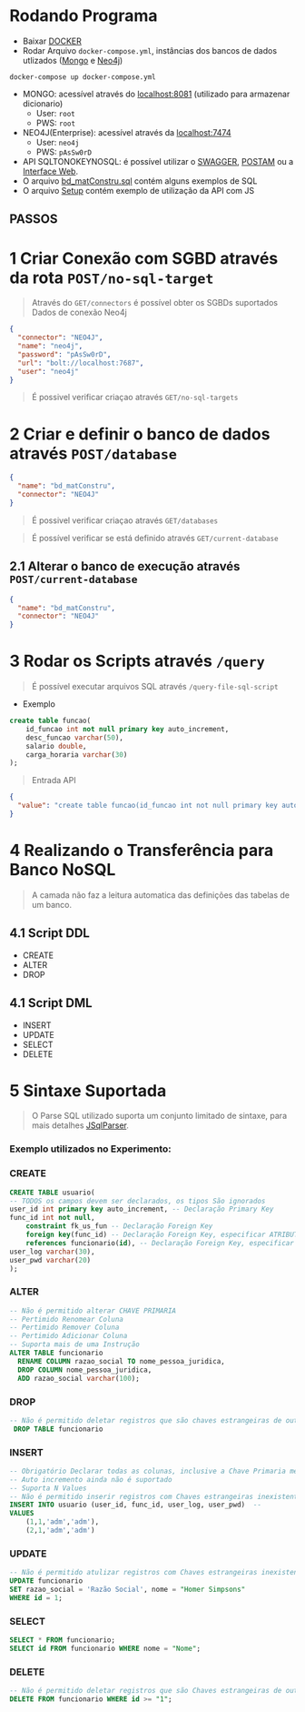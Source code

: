 # Rodando Programa

- Baixar [DOCKER](https://www.docker.com/)
- Rodar Arquivo ```docker-compose.yml```, instâncias dos bancos de dados utlizados ([Mongo](https://www.mongodb.com/) e [Neo4j](https://neo4j.com/))
```
docker-compose up docker-compose.yml
```
- MONGO: acessível através do [localhost:8081](http://localhost:8081) (utilizado para armazenar dicionario)
  - User: ``root``
  - PWS: ``root``
- NEO4J(Enterprise): acessível através da [localhost:7474](http://localhost:7474)
    - User: ``neo4j``
    - PWS: ``pAsSw0rD``
- API SQLTONOKEYNOSQL: é possível utilizar o [SWAGGER](http://localhost:8080/swagger), [POSTAM](https://www.postman.com/) ou a [Interface Web](http://localhost:8080/).
- O arquivo [bd_matConstru.sql](.\Scripts\bd_matConstru.sql) contém alguns exemplos de SQL 
- O arquivo [Setup](.\Scripts\setup.js) contém exemplo de utilização da API com JS

## PASSOS

# 1 Criar Conexão com SGBD através da rota ```POST/no-sql-target```
> Através do ```GET/connectors``` é possível obter os SGBDs suportados
> Dados de conexão Neo4j
```JSON
{
  "connector": "NEO4J",
  "name": "neo4j",
  "password": "pAsSw0rD",
  "url": "bolt://localhost:7687",
  "user": "neo4j"
}
```
> É possivel verificar criaçao através ```GET/no-sql-targets```

# 2 Criar e definir o banco de dados através ```POST/database```
```JSON
{
  "name": "bd_matConstru",
  "connector": "NEO4J"
}
```
> É possivel verificar criaçao através ```GET/databases```
 
> É possível verificar se está definido através ```GET/current-database```

## 2.1 Alterar o banco de execução através ```POST/current-database```
```JSON
{
  "name": "bd_matConstru",
  "connector": "NEO4J"
}
```

# 3 Rodar os Scripts através ```/query``` 
> É possível executar arquivos SQL através ```/query-file-sql-script```
* Exemplo
```SQL
create table funcao(
    id_funcao int not null primary key auto_increment,
    desc_funcao varchar(50),
    salario double,
    carga_horaria varchar(30)
);
```
> Entrada API
```JSON
{
  "value": "create table funcao(id_funcao int not null primary key auto_increment,desc_funcao varchar(50),salario double,carga_horaria varchar(30));"
}
```

# 4 Realizando o Transferência para Banco NoSQL
> A camada não faz a leitura automatica das definições das tabelas de um banco.
## 4.1 Script DDL 
 - CREATE
 - ALTER
 - DROP
## 4.1 Script DML
- INSERT
- UPDATE
- SELECT
- DELETE

# 5 Sintaxe Suportada
> O Parse SQL utilizado suporta um conjunto limitado de sintaxe, para mais detalhes [JSqlParser](https://github.com/JSQLParser/JSqlParser).
### Exemplo utilizados no Experimento:
### CREATE
```SQL
CREATE TABLE usuario(
-- TODOS os campos devem ser declarados, os tipos São ignorados
user_id int primary key auto_increment, -- Declaração Primary Key
func_id int not null,
    constraint fk_us_fun -- Declaração Foreign Key
    foreign key(func_id) -- Declaração Foreign Key, especificar ATRIBUTO
    references funcionario(id), -- Declaração Foreign Key, especificar TABELE E ATRIBUTO
user_log varchar(30),
user_pwd varchar(20)
);
```
### ALTER
```SQL
-- Não é permitido alterar CHAVE PRIMARIA
-- Pertimido Renomear Coluna
-- Pertimido Remover Coluna
-- Pertimido Adicionar Coluna
-- Suporta mais de uma Instrução
ALTER TABLE funcionario
  RENAME COLUMN razao_social TO nome_pessoa_juridica,
  DROP COLUMN nome_pessoa_juridica,
  ADD razao_social varchar(100);
```
### DROP
```SQL
-- Não é permitido deletar registros que são chaves estrangeiras de outros registros
 DROP TABLE funcionario
```

### INSERT
```SQL
-- Obrigatório Declarar todas as colunas, inclusive a Chave Primaria mesmo Sendo Id
-- Auto incremento ainda não é suportado
-- Suporta N Values
-- Não é permitido inserir registros com Chaves estrangeiras inexistentes.
INSERT INTO usuario (user_id, func_id, user_log, user_pwd)  -- 
VALUES 
    (1,1,'adm','adm'), 
    (2,1,'adm','adm')
```

### UPDATE
```SQL
-- Não é permitido atulizar registros com Chaves estrangeiras inexistentes.
UPDATE funcionario
SET razao_social = 'Razão Social', nome = "Homer Simpsons"
WHERE id = 1;
```

### SELECT
```SQL
SELECT * FROM funcionario;
SELECT id FROM funcionario WHERE nome = "Nome";
```

### DELETE
```SQL
-- Não é permitido deletar registros que são Chaves estrangeiras de outros registros.
DELETE FROM funcionario WHERE id >= "1";
```



















